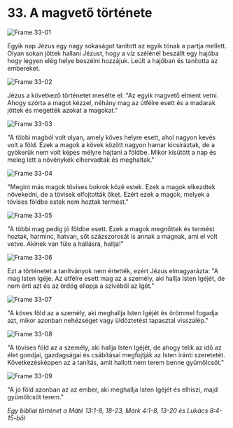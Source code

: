 # 33. A magvető története

![Frame 33-01](https://cdn.door43.org/obs/jpg/360px/obs-en-33-01.jpg)

Egyik nap Jézus egy nagy sokaságot tanított az egyik tónak a partja mellett. Olyan sokan jöttek hallani Jézust, hogy a víz szélénél beszállt egy hajóba hogy legyen elég helye beszélni hozzájuk. Leült a hajóban és tanította az embereket.

![Frame 33-02](https://cdn.door43.org/obs/jpg/360px/obs-en-33-02.jpg)

Jézus a következő történetet mesélte el: "Az egyik magvető elment vetni. Ahogy szórta a magot kézzel, néhány mag az útfélre esett és a madarak jöttek és megették azokat a magokat."

![Frame 33-03](https://cdn.door43.org/obs/jpg/360px/obs-en-33-03.jpg)

"A többi magból volt olyan, amely köves helyre esett, ahol nagyon kevés volt a föld. Ezek a magok a kövek között nagyon hamar kicsíráztak, de a gyökerük nem volt képes mélyre hajtani a földbe. Mikor kisütött a nap és meleg lett a növénykék elhervadtak és meghaltak."

![Frame 33-04](https://cdn.door43.org/obs/jpg/360px/obs-en-33-04.jpg)

"Megint más magok tövises bokrok közé estek. Ezek a magok elkezdtek növekedni, de a tövisek elfojtották őket. Ezért ezek a magok, melyek a tövises földbe estek nem hoztak termést."

![Frame 33-05](https://cdn.door43.org/obs/jpg/360px/obs-en-33-05.jpg)

"A többi mag pedig jó földbe esett. Ezek a magok megnőttek és termést hoztak, harminc, hatvan, sőt százszorosát is annak a magnak, ami el volt vetve. Akinek van füle a hallásra, hallja!"

![Frame 33-06](https://cdn.door43.org/obs/jpg/360px/obs-en-33-06.jpg)

Ezt a történetet a tanítványok nem értették, ezért Jézus elmagyarázta: "A mag Isten Igéje. Az útfélre esett mag az a személy, aki hallja Isten Igéjét, de nem érti azt és az ördög ellopja a szívéből az Igét."

![Frame 33-07](https://cdn.door43.org/obs/jpg/360px/obs-en-33-07.jpg)

"A köves föld az a személy, aki meghallja Isten Igéjét és örömmel fogadja azt, mikor azonban nehézséget vagy üldöztetést tapasztal visszalép."

![Frame 33-08](https://cdn.door43.org/obs/jpg/360px/obs-en-33-08.jpg)

"A tövises föld az a személy, aki hallja Isten Igéjét, de ahogy telik az idő az élet gondjai, gazdagságai és csábításai megfojtják az Isten iránti szeretetét. Következésképpen az a tanítás, amit hallott nem terem benne gyümölcsöt."

![Frame 33-09](https://cdn.door43.org/obs/jpg/360px/obs-en-33-09.jpg)

"A jó föld azonban az az ember, aki meghallja Isten Igéjét és elhiszi, majd gyümölcsöt terem."

_Egy bibliai történet a Máté 13:1-8, 18-23, Márk 4:1-8, 13-20 és Lukács 8:4-15-ből_
